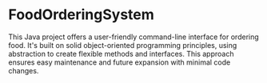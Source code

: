 # FoodOrderingSystem

This Java project offers a user-friendly command-line interface for ordering food. It's built on solid object-oriented programming principles, using abstraction to create flexible methods and interfaces. This approach ensures easy maintenance and future expansion with minimal code changes.
